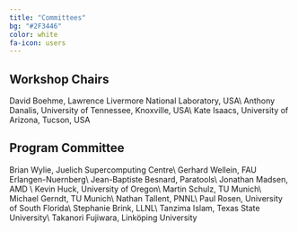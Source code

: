 ```yaml
---
title: "Committees"
bg: "#2F3446"
color: white
fa-icon: users
---
```


## Workshop Chairs

David Boehme, Lawrence Livermore National Laboratory, USA\\
Anthony Danalis, University of Tennessee, Knoxville, USA\\
Kate Isaacs, University of Arizona, Tucson, USA

## Program Committee

Brian Wylie, Juelich Supercomputing Centre\\
Gerhard Wellein, FAU Erlangen-Nuernberg\\
Jean-Baptiste Besnard, Paratools\\
Jonathan Madsen, AMD \\
Kevin Huck, University of Oregon\\
Martin Schulz, TU Munich\\
Michael Gerndt, TU Munich\\
Nathan Tallent, PNNL\\
Paul Rosen, University of South Florida\\
Stephanie Brink, LLNL\\
Tanzima Islam, Texas State University\\
Takanori Fujiwara, Linköping University
